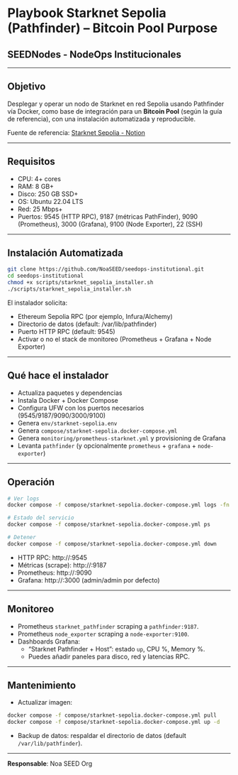 # Playbook Starknet Sepolia (Pathfinder) – Bitcoin Pool Purpose
## SEEDNodes - NodeOps Institucionales

---

## Objetivo
Desplegar y operar un nodo de Starknet en red Sepolia usando Pathfinder vía Docker, como base de integración para un **Bitcoin Pool** (según la guía de referencia), con una instalación automatizada y reproducible.

Fuente de referencia: [Starknet Sepolia - Notion](https://www.notion.so/Starknet-Sepolia-2641ac70713480e2b282f834703bac7c)

---

## Requisitos
- CPU: 4+ cores
- RAM: 8 GB+
- Disco: 250 GB SSD+
- OS: Ubuntu 22.04 LTS
- Red: 25 Mbps+
- Puertos: 9545 (HTTP RPC), 9187 (métricas PathFinder), 9090 (Prometheus), 3000 (Grafana), 9100 (Node Exporter), 22 (SSH)

---

## Instalación Automatizada
```bash
git clone https://github.com/NoaSEED/seedops-institutional.git
cd seedops-institutional
chmod +x scripts/starknet_sepolia_installer.sh
./scripts/starknet_sepolia_installer.sh
```
El instalador solicita:
- Ethereum Sepolia RPC (por ejemplo, Infura/Alchemy)
- Directorio de datos (default: /var/lib/pathfinder)
- Puerto HTTP RPC (default: 9545)
- Activar o no el stack de monitoreo (Prometheus + Grafana + Node Exporter)

---

## Qué hace el instalador
- Actualiza paquetes y dependencias
- Instala Docker + Docker Compose
- Configura UFW con los puertos necesarios (9545/9187/9090/3000/9100)
- Genera `env/starknet-sepolia.env`
- Genera `compose/starknet-sepolia.docker-compose.yml`
- Genera `monitoring/prometheus-starknet.yml` y provisioning de Grafana
- Levanta `pathfinder` (y opcionalmente `prometheus` + `grafana` + `node-exporter`)

---

## Operación
```bash
# Ver logs
docker compose -f compose/starknet-sepolia.docker-compose.yml logs -fn 200

# Estado del servicio
docker compose -f compose/starknet-sepolia.docker-compose.yml ps

# Detener
docker compose -f compose/starknet-sepolia.docker-compose.yml down
```

- HTTP RPC: http://<server-ip>:9545  
- Métricas (scrape): http://<server-ip>:9187  
- Prometheus: http://<server-ip>:9090  
- Grafana: http://<server-ip>:3000 (admin/admin por defecto)

---

## Monitoreo
- Prometheus `starknet_pathfinder` scraping a `pathfinder:9187`.
- Prometheus `node_exporter` scraping a `node-exporter:9100`.
- Dashboards Grafana:
  - “Starknet Pathfinder + Host”: estado `up`, CPU %, Memory %.
  - Puedes añadir paneles para disco, red y latencias RPC.

---

## Mantenimiento
- Actualizar imagen:
```bash
docker compose -f compose/starknet-sepolia.docker-compose.yml pull
docker compose -f compose/starknet-sepolia.docker-compose.yml up -d
```
- Backup de datos: respaldar el directorio de datos (default `/var/lib/pathfinder`).

---

**Responsable**: Noa SEED Org
